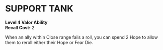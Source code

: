# SUPPORT TANK

**Level 4 Valor Ability**  
**Recall Cost:** 2

When an ally within Close range fails a roll, you can spend 2 Hope to allow them to reroll either their Hope or Fear Die.